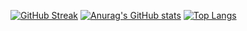 [![GitHub Streak](https://streak-stats.demolab.com?user=WeissDotExe&theme=radical)](https://git.io/streak-stats)
[![Anurag's GitHub stats](https://github-readme-stats.vercel.app/api?username=WeissDotExe&theme=radical)](https://github.com/WeissDotExe/github-readme-stats)
[![Top Langs](https://github-readme-stats.vercel.app/api/top-langs/?username=WeissDotExe&layout=compact&theme=radical)](https://github.com/WeissDotExe/github-readme-stats)
